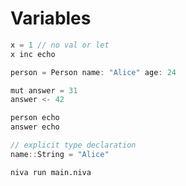 # Variables

```Scala
x = 1 // no val or let
x inc echo 

person = Person name: "Alice" age: 24

mut answer = 31
answer <- 42

person echo
answer echo

// explicit type declaration
name::String = "Alice"

```

`niva run main.niva`
